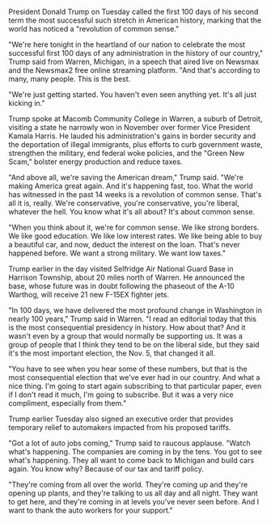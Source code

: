President Donald Trump on Tuesday called the first 100 days of his second term the most successful such stretch in American history, marking that the world has noticed a "revolution of common sense."

"We're here tonight in the heartland of our nation to celebrate the most successful first 100 days of any administration in the history of our country," Trump said from Warren, Michigan, in a speech that aired live on Newsmax and the Newsmax2 free online streaming platform. "And that's according to many, many people. This is the best.

"We're just getting started. You haven't even seen anything yet. It's all just kicking in."

Trump spoke at Macomb Community College in Warren, a suburb of Detroit, visiting a state he narrowly won in November over former Vice President Kamala Harris. He lauded his administration's gains in border security and the deportation of illegal immigrants, plus efforts to curb government waste, strengthen the military, end federal woke policies, and the "Green New Scam," bolster energy production and reduce taxes.

"And above all, we're saving the American dream," Trump said. "We're making America great again. And it's happening fast, too. What the world has witnessed in the past 14 weeks is a revolution of common sense. That's all it is, really. We're conservative, you're conservative, you're liberal, whatever the hell. You know what it's all about? It's about common sense.

"When you think about it, we're for common sense. We like strong borders. We like good education. We like low interest rates. We like being able to buy a beautiful car, and now, deduct the interest on the loan. That's never happened before. We want a strong military. We want low taxes."

Trump earlier in the day visited Selfridge Air National Guard Base in Harrison Township, about 20 miles north of Warren. He announced the base, whose future was in doubt following the phaseout of the A-10 Warthog, will receive 21 new F-15EX fighter jets.

"In 100 days, we have delivered the most profound change in Washington in nearly 100 years," Trump said in Warren. "I read an editorial today that this is the most consequential presidency in history. How about that? And it wasn't even by a group that would normally be supporting us. It was a group of people that I think they tend to be on the liberal side, but they said it's the most important election, the Nov. 5, that changed it all.

"You have to see when you hear some of these numbers, but that is the most consequential election that we've ever had in our country. And what a nice thing. I'm going to start again subscribing to that particular paper, even if I don't read it much, I'm going to subscribe. But it was a very nice compliment, especially from them."

Trump earlier Tuesday also signed an executive order that provides temporary relief to automakers impacted from his proposed tariffs.

"Got a lot of auto jobs coming," Trump said to raucous applause. "Watch what's happening. The companies are coming in by the tens. You got to see what's happening. They all want to come back to Michigan and build cars again. You know why? Because of our tax and tariff policy.

"They're coming from all over the world. They're coming up and they're opening up plants, and they're talking to us all day and all night. They want to get here, and they're coming in at levels you've never seen before. And I want to thank the auto workers for your support."